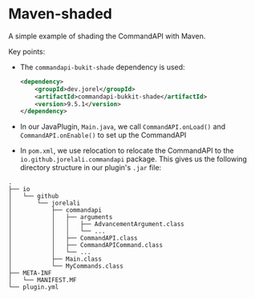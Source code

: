 # Maven-shaded

A simple example of shading the CommandAPI with Maven.

Key points:

- The `commandapi-bukit-shade` dependency is used:

  ```xml
  <dependency>
      <groupId>dev.jorel</groupId>
      <artifactId>commandapi-bukkit-shade</artifactId>
      <version>9.5.1</version>
  </dependency>
  ```

- In our JavaPlugin, `Main.java`, we call `CommandAPI.onLoad()` and `CommandAPI.onEnable()` to set up the CommandAPI
- In `pom.xml`, we use relocation to relocate the CommandAPI to the `io.github.jorelali.commandapi` package. This gives us the following directory structure in our plugin's `.jar` file:

```text
.
├── io
│   └── github
│       └── jorelali
│           ├── commandapi
│           │   ├── arguments
│           │   │   ├── AdvancementArgument.class
│           │   │   └── ...
│           │   ├── CommandAPI.class
│           │   ├── CommandAPICommand.class
│           │   └── ...
│           ├── Main.class
│           └── MyCommands.class
├── META-INF
│   └── MANIFEST.MF
└── plugin.yml
```
